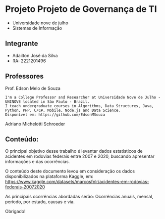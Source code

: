 # Projeto Projeto de Governança de TI

* Universidade nove de julho
* Sistemas de Informação



## Integrante
 

* Adailton José da Silva
* RA: 2221201496


## Professores

Prof. Edson Melo de Souza

```
I'm a College Professor and Researcher at Universidade Nove de Julho - UNINOVE located in São Paulo - Brazil.
I teach undergraduate courses in Algorithms, Data Structures, Java, Python, PHP, C/C#, Mobile, Node.js and Data Science.
Disponível em: https://github.com/EdsonMSouza
```
Adriano Michelotti Schroeder

## Conteúdo:

O principal objetivo desse trabalho é levantar dados estatisticos de acidentes em rodovias federais entre 2007 e 2020, buscando apresentar informações e das ocorrências.

O conteúdo deste documento levou em consideração os dados disponíbilizados na plataforma Kaggle, em: https://www.kaggle.com/datasets/marcosfnlr/acidentes-em-rodovias-federais-20072020

As principais ocorrências abordadas serão: Ocorrências anuais, mensal, período, por estado, causas e via.

Obrigado!
